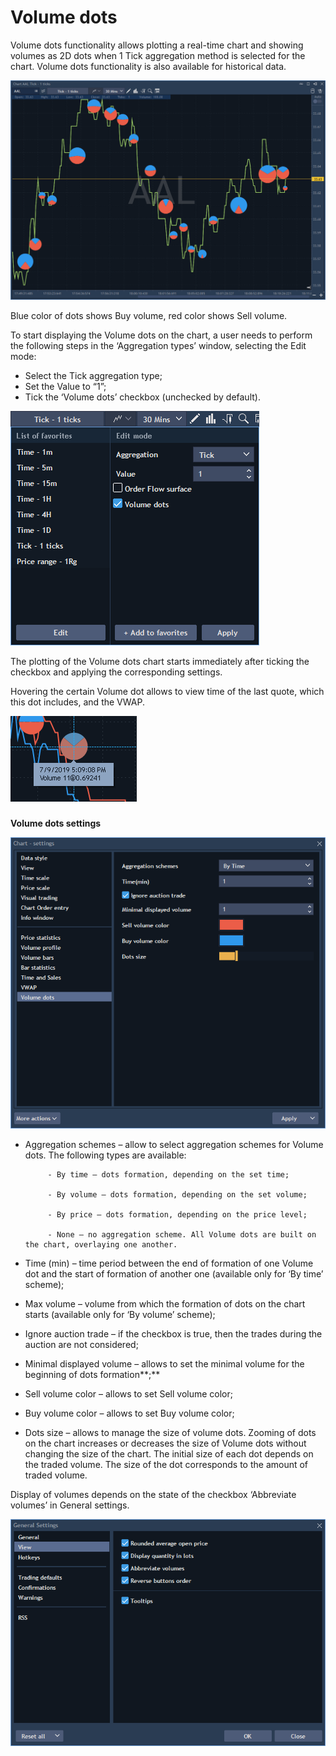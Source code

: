 # Volume dots

Volume dots functionality allows plotting a real-time chart and showing volumes as 2D dots when 1 Tick aggregation method is selected for the chart. Volume dots functionality is also available for historical data.

![](../../../../../.gitbook/assets/dots.png)

Blue color of dots shows Buy volume, red color shows Sell volume.

To start displaying the Volume dots on the chart, a user needs to perform the following steps in the ‘Aggregation types’ window, selecting the Edit mode:

* Select the Tick aggregation type;
* Set the Value to “1”;
* Tick the ‘Volume dots’ checkbox \(unchecked by default\).

![](../../../../../.gitbook/assets/2.png)


The plotting of the Volume dots chart starts immediately after ticking the checkbox and applying the corresponding settings.

Hovering the certain Volume dot allows to view time of the last quote, which this dot includes, and the VWAP.

![](../../../../../.gitbook/assets/5.png)

### 
**Volume dots settings**

![](../../../../../.gitbook/assets/4%20%2816%29.png)

* Aggregation schemes – allow to select aggregation schemes for Volume dots. The following types are available:

           - By time – dots formation, depending on the set time;

           - By volume – dots formation, depending on the set volume;

           - By price – dots formation, depending on the price level;

           - None – no aggregation scheme. All Volume dots are built on the chart, overlaying one another.

* Time \(min\) – time period between the end of formation of one Volume dot and the start of formation of another one \(available only for ‘By time’ scheme\);
* Max volume – volume from which the formation of dots on the chart starts \(available only for ‘By volume’ scheme\);
* Ignore auction trade – if the checkbox is true, then the trades during the auction are not considered;
* Minimal displayed volume – allows to set the minimal volume for the beginning of dots formation**;**
* Sell volume color – allows to set Sell volume color;
* Buy volume color – allows to set Buy volume color;
* Dots size – allows to manage the size of volume dots. Zooming of dots on the chart increases or decreases the size of Volume dots without changing the size of the chart. The initial size of each dot depends on the traded volume. The size of the dot corresponds to the amount of traded volume.

Display of volumes depends on the state of the checkbox ‘Abbreviate volumes’ in General settings.

![](../../../../../.gitbook/assets/3%20%2810%29.png)



